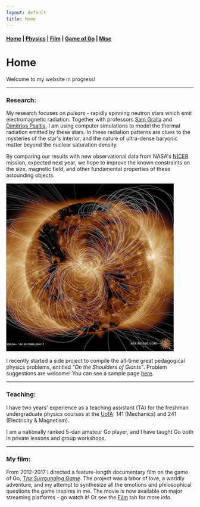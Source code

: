 ```yaml
---
layout: default
title: Home
---
```


#### [Home](index.md) | [Physics](physics.md) | [Film](film.md) | [Game of Go](go.md) | [Misc](misc.md)

# Home

Welcome to my website in progress! 

---

### Research:

My research focuses on *pulsars* - rapidly spinning neutron stars which emit electromagnetic radiation. Together with professors [Sam Gralla](http://w3.physics.arizona.edu/people/sam-gralla) and [Dimitrios Psaltis](http://xtreme.as.arizona.edu/~dpsaltis/), I am using computer simulations to model the thermal radiation emitted by these stars. In these radiation patterns are clues to the mysteries of the star's interior, and the nature of ultra-dense baryonic matter beyond the nuclear saturation density. 

By comparing our results with new observational data from NASA's [NICER](https://www.nasa.gov/nicer) mission, expected next year, we hope to improve the known constraints on the size, magnetic field, and other fundamental properties of these astounding objects. 

![sun image](/images/solar_Bfield_small.jpeg)


I recently started a side project to compile the all-time great pedagogical physics problems, entitled *"On the Shoulders of Giants"*. Problem suggestions are welcome! You can see a sample page [here](/docs/TimelessProblems_sample.pdf).

---

### Teaching:

I have two years' experience as a teaching assistant (TA) for the freshman undergraduate physics courses at the [UofA](http://w3.physics.arizona.edu/): 141 (Mechanics) and 241 (Electricity & Magnetism). 

I am a nationally ranked 5-dan amateur Go player, and I have taught Go both in private lessons and group workshops.

---

### My film:

From 2012-2017 I directed a feature-length documentary film on the game of Go, [*The Surrounding Game*](https://www.surroundinggamemovie.com/). The project was a labor of love, a worldly adventure, and my attempt to synthesize all the emotions and philosophical questions the game inspires in me. The movie is now available on major streaming platforms - go watch it! Or see the [Film](film.md) tab for more info.

